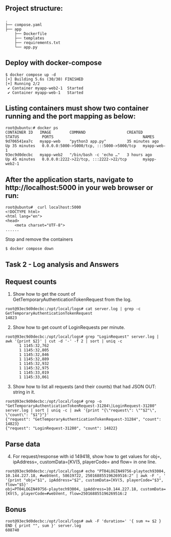 ## Project structure:
```
.
├── compose.yaml
├── app
    ├── Dockerfile
    ├── templates
    ├── requirements.txt
    └── app.py
```

## Deploy with docker-compose
```
$ docker compose up -d
[+] Building 5.6s (30/30) FINISHED
[+] Running 2/2
 ✔ Container myapp-web2-1  Started                                                                                                                       
 ✔ Container myapp-web-1   Started
```
## Listing containers must show two container running and the port mapping as below:

```
root@ubuntu:# docker ps
CONTAINER ID   IMAGE        COMMAND                  CREATED          STATUS          PORTS                                       NAMES
9d706541ea7c   myapp-web    "python3 app.py"         35 minutes ago   Up 35 minutes   0.0.0.0:5000->5000/tcp, :::5000->5000/tcp   myapp-web-1
93ec9d0decbc   myapp-web2   "/bin/bash -c 'echo …"   3 hours ago      Up 45 minutes   0.0.0.0:2222->22/tcp, :::2222->22/tcp       myapp-web2-1
```

## After the application starts, navigate to http://localhost:5000 in your web browser or run:

```
root@ubuntu#  curl localhost:5000
<!DOCTYPE html>
<html lang="en">
<head>
    <meta charset="UTF-8">
......
```
  
Stop and remove the containers

```
$ docker compose down
```


## Task 2 - Log analysis and Answers
## Request counts
1) Show how to get the count of GetTemporaryAuthenticationTokenRequest from the log.
```
root@93ec9d0decbc:/opt/local/logs# cat server.log | grep -c GetTemporaryAuthenticationTokenRequest
14823
```
2) Show how to get count of LoginRequests per minute.
```
root@93ec9d0decbc:/opt/local/logs# grep "LoginRequest" server.log | awk '{print $2}' | cut -d '-' -f 2 | sort | uniq -c
      1 1145:32,762
      1 1145:32,805
      1 1145:32,846
      1 1145:32,889
      1 1145:32,932
      1 1145:32,975
      1 1145:33,019
      1 1145:33,061
```
3) Show how to list all requests (and their counts) that had JSON OUT: string in it.
```
root@93ec9d0decbc:/opt/local/logs# grep -o "GetTemporaryAuthenticationTokenRequest-31284\|LoginRequest-31280" server.log | sort | uniq -c | awk '{print "{\"request\": \""$2"\", \"count\": "$1"}"}'
{"request": "GetTemporaryAuthenticationTokenRequest-31284", "count": 14823}
{"request": "LoginRequest-31280", "count": 14822}
```
## Parse data
4) For request/response with id 149418, show how to get values for obj=, ipAddress=, customData=[KV(5, playerCode= and flow= in one line.
```
root@93ec9d0decbc:/opt/local/logs# echo "PT04LOGIN49756-playtech93004, 10.144.227.18, #webVent, 58619722, 250168855196269516:2" | awk -F ', ' '{print "obj="$1", ipAddress="$2", customData=[KV(5, playerCode="$3", flow="$5}'
obj=PT04LOGIN49756-playtech93004, ipAddress=10.144.227.18, customData=[KV(5, playerCode=#webVent, flow=250168855196269516:2
```
## Bonus
```
root@93ec9d0decbc:/opt/local/logs# awk -F 'duration=' '{ sum += $2 } END { print "", sum }' server.log
608740
```
